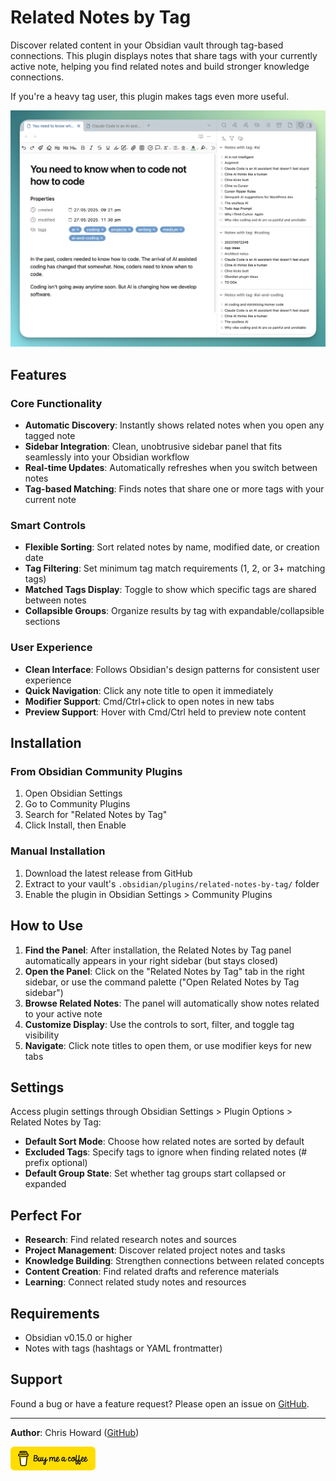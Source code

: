# Related Notes by Tag

Discover related content in your Obsidian vault through tag-based connections. This plugin displays notes that share tags with your currently active note, helping you find related notes and build stronger knowledge connections.

If you're a heavy tag user, this plugin makes tags even more useful.

![1.00](assets/images/screenshot-related-tags.png)

## Features

### Core Functionality

* **Automatic Discovery**: Instantly shows related notes when you open any tagged note
* **Sidebar Integration**: Clean, unobtrusive sidebar panel that fits seamlessly into your Obsidian workflow
* **Real-time Updates**: Automatically refreshes when you switch between notes
* **Tag-based Matching**: Finds notes that share one or more tags with your current note

### Smart Controls

* **Flexible Sorting**: Sort related notes by name, modified date, or creation date
* **Tag Filtering**: Set minimum tag match requirements (1, 2, or 3+ matching tags)
* **Matched Tags Display**: Toggle to show which specific tags are shared between notes
* **Collapsible Groups**: Organize results by tag with expandable/collapsible sections

### User Experience

* **Clean Interface**: Follows Obsidian's design patterns for consistent user experience
* **Quick Navigation**: Click any note title to open it immediately
* **Modifier Support**: Cmd/Ctrl+click to open notes in new tabs
* **Preview Support**: Hover with Cmd/Ctrl held to preview note content

## Installation

### From Obsidian Community Plugins

1. Open Obsidian Settings
2. Go to Community Plugins
3. Search for "Related Notes by Tag"
4. Click Install, then Enable

### Manual Installation

1. Download the latest release from GitHub
2. Extract to your vault's `.obsidian/plugins/related-notes-by-tag/` folder
3. Enable the plugin in Obsidian Settings > Community Plugins

## How to Use

1. **Find the Panel**: After installation, the Related Notes by Tag panel automatically appears in your right sidebar (but stays closed)
2. **Open the Panel**: Click on the "Related Notes by Tag" tab in the right sidebar, or use the command palette ("Open Related Notes by Tag sidebar")
3. **Browse Related Notes**: The panel will automatically show notes related to your active note
4. **Customize Display**: Use the controls to sort, filter, and toggle tag visibility
5. **Navigate**: Click note titles to open them, or use modifier keys for new tabs

## Settings

Access plugin settings through Obsidian Settings > Plugin Options > Related Notes by Tag:

* **Default Sort Mode**: Choose how related notes are sorted by default
* **Excluded Tags**: Specify tags to ignore when finding related notes (# prefix optional)
* **Default Group State**: Set whether tag groups start collapsed or expanded

## Perfect For

* **Research**: Find related research notes and sources
* **Project Management**: Discover related project notes and tasks
* **Knowledge Building**: Strengthen connections between related concepts
* **Content Creation**: Find related drafts and reference materials
* **Learning**: Connect related study notes and resources

## Requirements

* Obsidian v0.15.0 or higher
* Notes with tags (hashtags or YAML frontmatter)

## Support

Found a bug or have a feature request? Please open an issue on [GitHub](https://github.com/chrishoward/related-notes-by-tag).

***

**Author**: Chris Howard ([GitHub](https://github.com/chrishoward-projects))

[![Buy me a coffee](assets/images/bmc-button-small.png)](https://coff.ee/4e8cu9fzwy)
